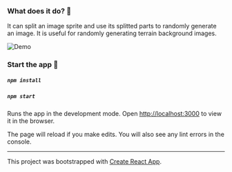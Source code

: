 ### What does it do? 🤔
It can split an image sprite and use its splitted parts to randomly generate an image. It is useful for randomly generating terrain background images.

![Demo](public/demo.gif)

### Start the app 🚀
##### `npm install`
##### `npm start`
Runs the app in the development mode.
Open [http://localhost:3000](http://localhost:3000) to view it in the browser.

The page will reload if you make edits.
You will also see any lint errors in the console.

---
This project was bootstrapped with [Create React App](https://github.com/facebook/create-react-app).
